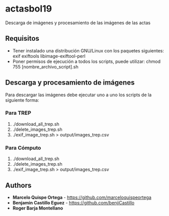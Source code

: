 # actasbol19
Descarga de imágenes y procesamiento de las imágenes de las actas

## Requisitos
* Tener instalado una distribución GNU/Linux con  los paquetes siguientes: exif exiftools libimage-exiftool-perl
* Poner permisos de ejecución a todos los scripts, puede utilizar: chmod 755 [nombre_archivo_script].sh

## Descarga y procesamiento de imágenes
Para descargar las imágenes debe ejecutar uno a uno los scripts de la siguiente forma:

### Para TREP
1. ./download_all_trep.sh
2. ./delete_images_trep.sh
3. ./exif_image_trep.sh > output/images_trep.csv

### Para Cómputo
1. ./download_all_trep.sh
2. ./delete_images_trep.sh
3. ./exif_image_trep.sh > output/images_trep.csv

## Authors

* **Marcelo Quispe Ortega** - https://github.com/marceloquispeortega
* **Benjamin Castillo Eguez** - https://github.com/benjiCastillo
* **Roger Barja Montellano**
